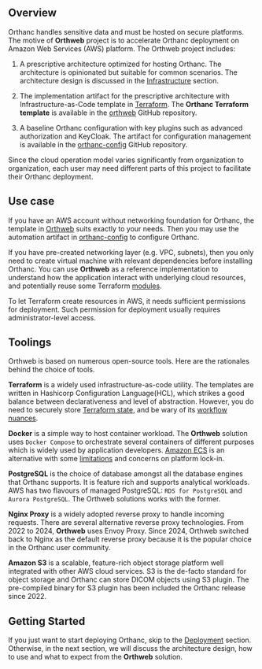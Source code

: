 ## Overview

Orthanc handles sensitive data and must be hosted on secure platforms. The motive of **Orthweb** project is to accelerate Orthanc deployment on Amazon Web Services (AWS) platform. The Orthweb project includes:

1. A prescriptive architecture optimized for hosting Orthanc. The architecture is opinionated but suitable for common scenarios. The architecture design is discussed in the [Infrastructure](../design/infrastructure.md) section.

2. The implementation artifact for the prescriptive architecture with Infrastructure-as-Code template in [Terraform](https://www.terraform.io/). The **Orthanc Terraform template** is available in the [orthweb](https://github.com/digihunch/orthweb) GitHub repository.

3. A baseline Orthanc configuration with key plugins such as advanced authorization and KeyCloak. The artifact for configuration management is available in the [orthanc-config](https://github.com/digihunchinc/orthanc-config) GitHub repository.

Since the cloud operation model varies significantly from organization to organization, each user may need different parts of this project to facilitate their Orthanc deployment.

## Use case

If you have an AWS account without networking foundation for Orthanc, the template in [Orthweb](https://github.com/digihunch/orthweb) suits exactly to your needs. Then you may use the automation artifact in [orthanc-config](https://github.com/digihunchinc/orthanc-config) to configure Orthanc. 

If you have pre-created networking layer (e.g. VPC, subnets), then you only need to create virtual machine with relevant dependencies before installing Orthanc. You can use **Orthweb** as a reference implementation to understand how the application interact with underlying cloud resources, and potentially reuse some Terraform [modules](https://github.com/digihunch/orthweb/tree/main/terraform/modules). 

To let Terraform create resources in AWS, it needs sufficient permissions for deployment. Such permission for deployment usually requires administrator-level access.

## Toolings

Orthweb is based on numerous open-source tools. Here are the rationales behind the choice of tools.

**Terraform** is a widely used infrastructure-as-code utility. The templates are written in Hashicorp Configuration Language(HCL), which strikes a good balance between declarativeness and level of abstraction. However, you do need to securely store [Terraform state](https://developer.hashicorp.com/terraform/language/state), and be wary of its [workflow nuances](https://itnext.io/pains-in-terraform-collaboration-249a56b4534e). 

**Docker** is a simple way to host container workload. The **Orthweb** solution uses `Docker Compose` to orchestrate several containers of different purposes which is widely used by application developers. [Amazon ECS](https://aws.amazon.com/ecs/) is an alternative with some [limitations](https://github.com/digihunch/orthweb/issues/1#issuecomment-852669561) and concerns on platform lock-in.

**PostgreSQL** is the choice of database amongst all the database engines that Orthanc supports. It is feature rich and supports analytical workloads. AWS has two flavours of managed PostgreSQL: `RDS for PostgreSQL` and `Aurora PostgreSQL`. The Orthweb solutions works with the former. 

**Nginx Proxy** is a widely adopted reverse proxy to handle incoming requests. There are several alternative reverse proxy technologies. From 2022 to 2024, **Orthweb** uses Envoy Proxy. Since 2024, Orthweb switched back to Nginx as the default reverse proxy because it is the popular choice in the Orthanc user community.

**Amazon S3** is a scalable, feature-rich object storage platform well integrated with other AWS cloud services. S3 is the de-facto standard for object storage and Orthanc can store DICOM objects using S3 plugin. The pre-compiled binary for S3 plugin has been included the Orthanc release since 2022.


## Getting Started

If you just want to start deploying Orthanc, skip to the [Deployment](../deployment/preparation.md) section. Otherwise, in the next section, we will discuss the architecture design, how to use and what to expect from the **Orthweb** solution.
